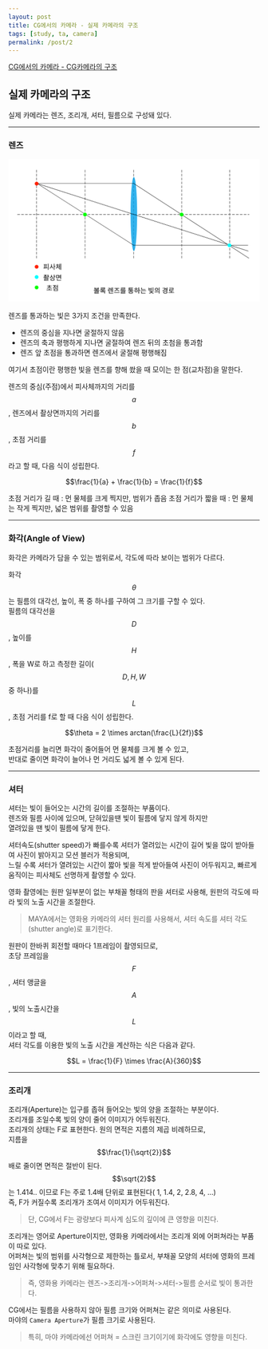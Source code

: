 ```yaml
---
layout: post
title: CG에서의 카메라 - 실제 카메라의 구조
tags: [study, ta, camera]
permalink: /post/2
---
```

<!--수식 입력 활성화-->
<script type="text/javascript" 
src="https://cdn.mathjax.org/mathjax/latest/MathJax.js?config=TeX-AMS_HTML">
</script>

[CG에서의 카메라 - CG카메라의 구조](http://golmoking.github.io/post/3)

## 실제 카메라의 구조 
실제 카메라는 렌즈, 조리개, 셔터, 필름으로 구성돼 있다.   

- - -

### 렌즈

![Alt text](/images/posts/20200605/Lens_LightWay.png)

렌즈를 통과하는 빛은 3가지 조건을 만족한다.
* 렌즈의 중심을 지나면 굴절하지 않음
* 렌즈의 축과 평행하게 지나면 굴절하여 렌즈 뒤의 초첨을 통과함
* 렌즈 앞 초점을 통과하면 렌즈에서 굴절해 평행해짐

여기서 초점이란 평행한 빛을 렌즈를 향해 쐈을 때 모이는 한 점(교차점)을 말한다.

<!--
$$수식$$ : 수식 입력
/frac{}{} : 분수 표기
-->

렌즈의 중심(주점)에서 피사체까지의 거리를 $$a$$, 렌즈에서 촬상면까지의 거리를 $$b$$, 
초점 거리를 $$f$$라고 할 때, 다음 식이 성립한다.   

$$\frac{1}{a} + \frac{1}{b} = \frac{1}{f}$$

초점 거리가 길 때 : 먼 물체를 크게 찍지만, 범위가 좁음
초점 거리가 짧을 때 : 먼 물체는 작게 찍지만, 넓은 범위를 촬영할 수 있음   

- - -

### 화각(Angle of View)
화각은 카메라가 담을 수 있는 범위로서, 각도에 따라 보이는 범위가 다르다.

화각 $$\theta$$는 필름의 대각선, 높이, 폭 중 하나를 구하여 그 크기를 구할 수 있다.   
필름의 대각선을 $$D$$, 높이를 $$H$$, 폭을 W로 하고 측정한 길이($$D, H, W$$중 하나)를 $$L$$, 초점 거리를 f로 할 때 다음 식이 성립한다.

$$\theta = 2 \times arctan(\frac{L}{2f})$$

초점거리를 늘리면 화각이 줄어들어 먼 물체를 크게 볼 수 있고,   
반대로 줄이면 화각이 늘어나 먼 거리도 넓게 볼 수 있게 된다.

- - -

### 셔터
셔터는 빛이 들어오는 시간의 길이를 조절하는 부품이다.   
렌즈와 필름 사이에 있으며, 닫혀있을땐 빛이 필름에 닿지 않게 하지만   
열려있을 땐 빛이 필름에 닿게 한다.   

셔터속도(shutter speed)가 빠를수록 셔터가 열려있는 시간이 길어 빛을 많이 받아들여
사진이 밝아지고 모션 블러가 적용되며,    
느릴 수록 셔터가 열려있는 시간이 짧아 빛을 적게 받아들여
사진이 어두워지고, 빠르게 움직이는 피사체도 선명하게 촬영할 수 있다.   

영화 촬영에는 원판 일부분이 없는 부채꼴 형태의 판을 셔터로 사용해,
원판의 각도에 따라 빛의 노출 시간을 조절한다.

> MAYA에서는 영화용 카메라의 셔터 원리를 사용해서, 셔터 속도를 셔터 각도(shutter angle)로 표기한다.

원판이 한바퀴 회전할 때마다 1프레임이 촬영되므로,  
초당 프레임을 $$F$$, 셔터 앵글을 $$A$$, 빛의 노출시간을 $$L$$이라고 할 때,   
셔터 각도를 이용한 빛의 노출 시간을 계산하는 식은 다음과 같다.   

$$L = \frac{1}{F} \times \frac{A}{360}$$

- - -

### 조리개
조리개(Aperture)는 입구를 좁혀 들어오는 빛의 양을 조절하는 부분이다.   
조리개를 조일수록 빛의 양이 줄어 이미지가 어두워진다.   
조리개의 상태는 F로 표현한다.
원의 면적은 지름의 제곱 비례하므로,   
지름을 $$\frac{1}{\sqrt{2}}$$배로 줄이면 면적은 절반이 된다.   
$$\sqrt{2}$$는 1.414.. 이므로 F는 주로 1.4배 단위로 표현된다( 1, 1.4, 2, 2.8, 4, ...)   
즉, F가 커질수록 조리개가 조여서 이미지가 어두워진다.   

> 단, CG에서 F는 광량보다 피사계 심도의 깊이에 큰 영향을 미친다.   

조리개는 영어로 Aperture이지만, 영화용 카메라에서는 조리개 외에 어퍼쳐라는 부품이 따로 있다.   
어퍼쳐는 빛의 범위를 사각형으로 제한하는 틀로서, 부채꼴 모양의 셔터에
영화의 프레임인 사각형에 맞추기 위해 필요하다.   

> 즉, 영화용 카메라는 렌즈->조리개->어퍼쳐->셔터->필름 순서로 빛이 통과한다.   

CG에서는 필름을 사용하지 않아 필름 크기와 어퍼쳐는 같은 의미로 사용된다.   
마야의 `Camera Aperture`가 필름 크기로 사용된다.   

> 특히, 마야 카메라에선 어퍼쳐 = 스크린 크기이기에 화각에도 영향을 미친다.   

